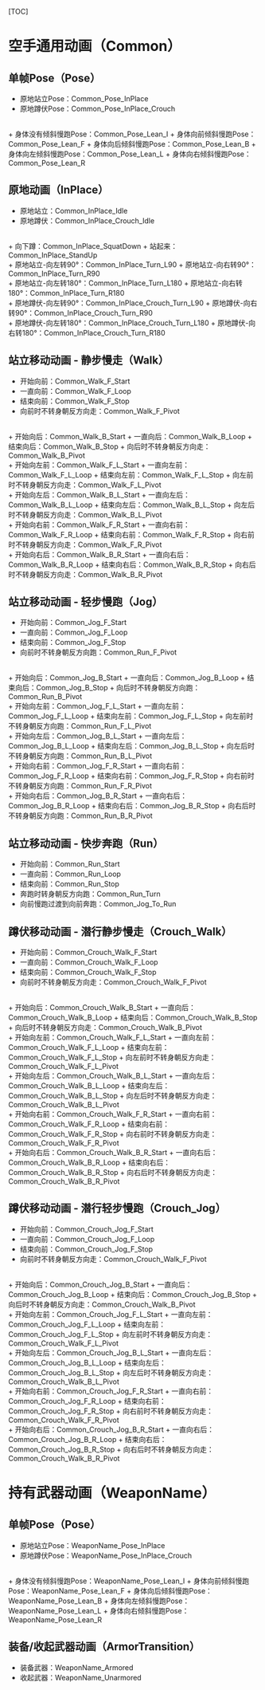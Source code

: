 [TOC]

# 空手通用动画（Common）

## 单帧Pose（Pose）

+ 原地站立Pose：Common_Pose_InPlace
+ 原地蹲伏Pose：Common_Pose_InPlace_Crouch
<br>
+ 身体没有倾斜慢跑Pose：Common_Pose_Lean_I
+ 身体向前倾斜慢跑Pose：Common_Pose_Lean_F
+ 身体向后倾斜慢跑Pose：Common_Pose_Lean_B
+ 身体向左倾斜慢跑Pose：Common_Pose_Lean_L
+ 身体向右倾斜慢跑Pose：Common_Pose_Lean_R

## 原地动画（InPlace）

+ 原地站立：Common_InPlace_Idle
+ 原地蹲伏：Common_InPlace_Crouch_Idle
<br>
+ 向下蹲：Common_InPlace_SquatDown
+ 站起来：Common_InPlace_StandUp
<br>
+ 原地站立-向左转90°：Common_InPlace_Turn_L90
+ 原地站立-向右转90°：Common_InPlace_Turn_R90
<br>
+ 原地站立-向左转180°：Common_InPlace_Turn_L180
+ 原地站立-向右转180°：Common_InPlace_Turn_R180
<br>
+ 原地蹲伏-向左转90°：Common_InPlace_Crouch_Turn_L90
+ 原地蹲伏-向右转90°：Common_InPlace_Crouch_Turn_R90
<br>
+ 原地蹲伏-向左转180°：Common_InPlace_Crouch_Turn_L180
+ 原地蹲伏-向右转180°：Common_InPlace_Crouch_Turn_R180

## 站立移动动画 - 静步慢走（Walk）

+ 开始向前：Common_Walk_F_Start
+ 一直向前：Common_Walk_F_Loop
+ 结束向前：Common_Walk_F_Stop
+ 向前时不转身朝反方向走：Common_Walk_F_Pivot
<br>
+ 开始向后：Common_Walk_B_Start
+ 一直向后：Common_Walk_B_Loop
+ 结束向后：Common_Walk_B_Stop
+ 向后时不转身朝反方向走：Common_Walk_B_Pivot
<br>
+ 开始向左前：Common_Walk_F_L_Start
+ 一直向左前：Common_Walk_F_L_Loop
+ 结束向左前：Common_Walk_F_L_Stop
+ 向左前时不转身朝反方向走：Common_Walk_F_L_Pivot
<br>
+ 开始向左后：Common_Walk_B_L_Start
+ 一直向左后：Common_Walk_B_L_Loop
+ 结束向左后：Common_Walk_B_L_Stop
+ 向左后时不转身朝反方向走：Common_Walk_B_L_Pivot
<br>
+ 开始向右前：Common_Walk_F_R_Start
+ 一直向右前：Common_Walk_F_R_Loop
+ 结束向右前：Common_Walk_F_R_Stop
+ 向右前时不转身朝反方向走：Common_Walk_F_R_Pivot
<br>
+ 开始向右后：Common_Walk_B_R_Start
+ 一直向右后：Common_Walk_B_R_Loop
+ 结束向右后：Common_Walk_B_R_Stop
+ 向右后时不转身朝反方向走：Common_Walk_B_R_Pivot

## 站立移动动画 - 轻步慢跑（Jog）

+ 开始向前：Common_Jog_F_Start
+ 一直向前：Common_Jog_F_Loop
+ 结束向前：Common_Jog_F_Stop
+ 向前时不转身朝反方向跑：Common_Run_F_Pivot
<br>
+ 开始向后：Common_Jog_B_Start
+ 一直向后：Common_Jog_B_Loop
+ 结束向后：Common_Jog_B_Stop
+ 向后时不转身朝反方向跑：Common_Run_B_Pivot
<br>
+ 开始向左前：Common_Jog_F_L_Start
+ 一直向左前：Common_Jog_F_L_Loop
+ 结束向左前：Common_Jog_F_L_Stop
+ 向左前时不转身朝反方向跑：Common_Run_F_L_Pivot
<br>
+ 开始向左后：Common_Jog_B_L_Start
+ 一直向左后：Common_Jog_B_L_Loop
+ 结束向左后：Common_Jog_B_L_Stop
+ 向左后时不转身朝反方向跑：Common_Run_B_L_Pivot
<br>
+ 开始向右前：Common_Jog_F_R_Start
+ 一直向右前：Common_Jog_F_R_Loop
+ 结束向右前：Common_Jog_F_R_Stop
+ 向右前时不转身朝反方向跑：Common_Run_F_R_Pivot
<br>
+ 开始向右后：Common_Jog_B_R_Start
+ 一直向右后：Common_Jog_B_R_Loop
+ 结束向右后：Common_Jog_B_R_Stop
+ 向右后时不转身朝反方向跑：Common_Run_B_R_Pivot

## 站立移动动画 - 快步奔跑（Run）

+ 开始向前：Common_Run_Start
+ 一直向前：Common_Run_Loop
+ 结束向前：Common_Run_Stop
+ 奔跑时转身朝反方向跑：Common_Run_Turn
+ 向前慢跑过渡到向前奔跑：Common_Jog_To_Run

## 蹲伏移动动画 - 潜行静步慢走（Crouch_Walk）

+ 开始向前：Common_Crouch_Walk_F_Start
+ 一直向前：Common_Crouch_Walk_F_Loop
+ 结束向前：Common_Crouch_Walk_F_Stop
+ 向前时不转身朝反方向走：Common_Crouch_Walk_F_Pivot
<br>
+ 开始向后：Common_Crouch_Walk_B_Start
+ 一直向后：Common_Crouch_Walk_B_Loop
+ 结束向后：Common_Crouch_Walk_B_Stop
+ 向后时不转身朝反方向走：Common_Crouch_Walk_B_Pivot
<br>
+ 开始向左前：Common_Crouch_Walk_F_L_Start
+ 一直向左前：Common_Crouch_Walk_F_L_Loop
+ 结束向左前：Common_Crouch_Walk_F_L_Stop
+ 向左前时不转身朝反方向走：Common_Crouch_Walk_F_L_Pivot
<br>
+ 开始向左后：Common_Crouch_Walk_B_L_Start
+ 一直向左后：Common_Crouch_Walk_B_L_Loop
+ 结束向左后：Common_Crouch_Walk_B_L_Stop
+ 向左后时不转身朝反方向走：Common_Crouch_Walk_B_L_Pivot
<br>
+ 开始向右前：Common_Crouch_Walk_F_R_Start
+ 一直向右前：Common_Crouch_Walk_F_R_Loop
+ 结束向右前：Common_Crouch_Walk_F_R_Stop
+ 向右前时不转身朝反方向走：Common_Crouch_Walk_F_R_Pivot
<br>
+ 开始向右后：Common_Crouch_Walk_B_R_Start
+ 一直向右后：Common_Crouch_Walk_B_R_Loop
+ 结束向右后：Common_Crouch_Walk_B_R_Stop
+ 向右后时不转身朝反方向走：Common_Crouch_Walk_B_R_Pivot

## 蹲伏移动动画 - 潜行轻步慢跑（Crouch_Jog）

+ 开始向前：Common_Crouch_Jog_F_Start
+ 一直向前：Common_Crouch_Jog_F_Loop
+ 结束向前：Common_Crouch_Jog_F_Stop
+ 向前时不转身朝反方向走：Common_Crouch_Walk_F_Pivot
<br>
+ 开始向后：Common_Crouch_Jog_B_Start
+ 一直向后：Common_Crouch_Jog_B_Loop
+ 结束向后：Common_Crouch_Jog_B_Stop
+ 向后时不转身朝反方向走：Common_Crouch_Walk_B_Pivot
<br>
+ 开始向左前：Common_Crouch_Jog_F_L_Start
+ 一直向左前：Common_Crouch_Jog_F_L_Loop
+ 结束向左前：Common_Crouch_Jog_F_L_Stop
+ 向左前时不转身朝反方向走：Common_Crouch_Walk_F_L_Pivot
<br>
+ 开始向左后：Common_Crouch_Jog_B_L_Start
+ 一直向左后：Common_Crouch_Jog_B_L_Loop
+ 结束向左后：Common_Crouch_Jog_B_L_Stop
+ 向左后时不转身朝反方向走：Common_Crouch_Walk_B_L_Pivot
<br>
+ 开始向右前：Common_Crouch_Jog_F_R_Start
+ 一直向右前：Common_Crouch_Jog_F_R_Loop
+ 结束向右前：Common_Crouch_Jog_F_R_Stop
+ 向右前时不转身朝反方向走：Common_Crouch_Walk_F_R_Pivot
<br>
+ 开始向右后：Common_Crouch_Jog_B_R_Start
+ 一直向右后：Common_Crouch_Jog_B_R_Loop
+ 结束向右后：Common_Crouch_Jog_B_R_Stop
+ 向右后时不转身朝反方向走：Common_Crouch_Walk_B_R_Pivot

# 持有武器动画（WeaponName）

## 单帧Pose（Pose）

+ 原地站立Pose：WeaponName_Pose_InPlace
+ 原地蹲伏Pose：WeaponName_Pose_InPlace_Crouch
<br>
+ 身体没有倾斜慢跑Pose：WeaponName_Pose_Lean_I
+ 身体向前倾斜慢跑Pose：WeaponName_Pose_Lean_F
+ 身体向后倾斜慢跑Pose：WeaponName_Pose_Lean_B
+ 身体向左倾斜慢跑Pose：WeaponName_Pose_Lean_L
+ 身体向右倾斜慢跑Pose：WeaponName_Pose_Lean_R

## 装备/收起武器动画（ArmorTransition）

+ 装备武器：WeaponName_Armored
+ 收起武器：WeaponName_Unarmored